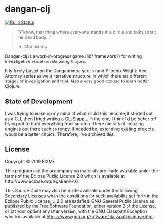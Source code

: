 # dangan-clj

[![Build Status](https://cloud.drone.io/api/badges/caiorulli/dangan-clj/status.svg)](https://cloud.drone.io/caiorulli/dangan-clj)

> "Y'know, that thing where everyone stands in a circle and talks about the dead body..."
> - Monokuma

Dangan-clj is a work-in-progress game (lib? framework?) for writing investigative visual novels using Clojure.

It is freely based on the Danganronpa series (and Phoenix Wright: Ace Attorney series as well) narrative structure, in which there are different stages of investigation and trial. Also a very good excuse to learn better Clojure.

## State of Development

I was trying to make up my mind of what could this become; it started out as a CLI, then I tried writing a CLJS app...
In the end, I think I'd be better off trying not to build everything from scratch. There are lots of amazing engines out there such as [renpy](https://github.com/renpy/renpy). If needed be, extending existing projects would be a better choice.
Therefore, I've archived this.

## License

Copyright © 2019 FIXME

This program and the accompanying materials are made available under the
terms of the Eclipse Public License 2.0 which is available at
http://www.eclipse.org/legal/epl-2.0.

This Source Code may also be made available under the following Secondary
Licenses when the conditions for such availability set forth in the Eclipse
Public License, v. 2.0 are satisfied: GNU General Public License as published by
the Free Software Foundation, either version 2 of the License, or (at your
option) any later version, with the GNU Classpath Exception which is available
at https://www.gnu.org/software/classpath/license.html.
